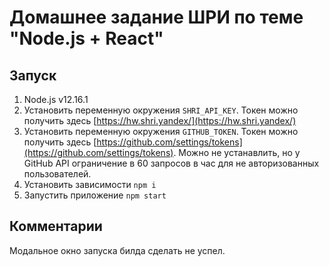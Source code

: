 # Домашнее задание ШРИ по теме "Node.js + React"

## Запуск

1. Node.js v12.16.1
1. Установить переменную окружения `SHRI_API_KEY`. Токен можно получить здесь [https://hw.shri.yandex/](https://hw.shri.yandex/)
1. Установить переменную окружения `GITHUB_TOKEN`. Токен можно получить здесь [https://github.com/settings/tokens](https://github.com/settings/tokens). Можно не устанавлить, но у GitHub API ограничение в 60 запросов в час для не авторизованных пользователей.
1. Установить зависимости `npm i`
1. Запустить приложение `npm start`

## Комментарии
Модальное окно запуска билда сделать не успел.
